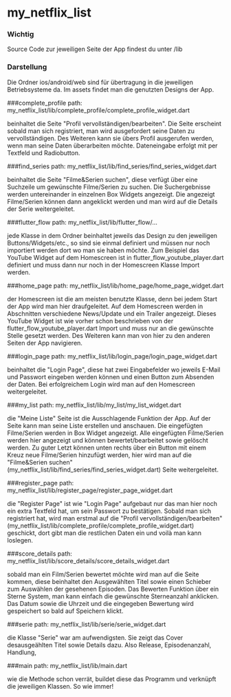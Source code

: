 # my_netflix_list

### Wichtig
Source Code zur jeweiligen Seite der App findest du unter /lib

### Darstellung

Die Ordner ios/android/web sind für übertragung in die jeweiligen Betriebsysteme da. 
Im assets findet man die genutzten Designs der App.

###complete_profile
path: my_netflix_list/lib/complete_profile/complete_profile_widget.dart

beinhaltet die Seite "Profil vervollständigen/bearbeiten". Die Seite erscheint sobald man sich registriert, man wird ausgefordert seine Daten zu vervollständigen. Des Weiteren kann sie übers Profil ausgerufen werden, wenn man seine Daten überarbeiten möchte. Dateneingabe erfolgt mit per Textfeld und Radiobutton. 

###find_series
path: my_netflix_list/lib/find_series/find_series_widget.dart

beinhaltet die Seite "Filme&Serien suchen", diese verfügt über eine Suchzeile um gewünschte Filme/Serien zu suchen. Die Suchergebnisse werden untereinander in einzelnen Box Widgets angezeigt. Die angezeigt Filme/Serien können dann angeklickt werden und man wird auf die Details der Serie weitergeleitet. 

###flutter_flow
path: my_netflix_list/lib/flutter_flow/...

jede Klasse in dem Ordner beinhaltet jeweils das Design zu den jeweiligen Buttons/Widgets/etc., so sind sie einmal definiert und müssen nur noch importiert werden dort wo man sie haben möchte. Zum Beispiel das YouTube Widget auf dem Homescreen ist in flutter_flow_youtube_player.dart definiert und muss dann nur noch in der Homescreen Klasse Import werden.

###home_page
path: my_netflix_list/lib/home_page/home_page_widget.dart

der Homescreen ist die am meisten benutzte Klasse, denn bei jedem Start der App wird man hier draufgeleitet. Auf dem Homescreen werden in Abschnitten verschiedene News/Update und ein Trailer angezeigt. Dieses YouTube Widget ist wie vorher schon beschrieben von der flutter_flow_youtube_player.dart Import und muss nur an die gewünschte Stelle gesetzt werden. Des Weiteren kann man von hier zu den anderen Seiten der App navigieren. 

###login_page
path: my_netflix_list/lib/login_page/login_page_widget.dart

beinhaltet die "Login Page", diese hat zwei Eingabefelder wo jeweils E-Mail und Passwort eingeben werden können und einen Button zum Absenden der Daten. Bei erfolgreichem Login wird man auf den Homescreen weitergeleitet. 

###my_list
path: my_netflix_list/lib/my_list/my_list_widget.dart

die "Meine Liste" Seite ist die Ausschlagende Funktion der App. Auf der Seite kann man seine Liste erstellen und anschauen. Die eingefügten Filme/Serien werden in Box Widget angezeigt. Alle eingefügten Filme/Serien werden hier angezeigt und können bewertet/bearbeitet sowie gelöscht werden. Zu guter Letzt können unten rechts über ein Button mit einem Kreuz neue Filme/Serien hinzufügt werden, hier wird man auf die "Filme&Serien suchen" (my_netflix_list/lib/find_series/find_series_widget.dart) Seite weitergeleitet.

###register_page
path: my_netflix_list/lib/register_page/register_page_widget.dart

die "Register Page" ist wie "Login Page" aufgebaut nur das man hier noch ein extra Textfeld hat, um sein Passwort zu bestätigen. Sobald man sich registriert hat, wird man erstmal auf die "Profil vervollständigen/bearbeiten" (my_netflix_list/lib/complete_profile/complete_profile_widget.dart) geschickt, dort gibt man die restlichen Daten ein und voilà man kann loslegen.

###score_details
path: my_netflix_list/lib/score_details/score_details_widget.dart

sobald man ein Film/Serien bewertet möchte wird man auf die Seite kommen, diese beinhaltet den Ausgewählten Titel sowie einen Schieber zum Auswählen der gesehenen Episoden. Das Bewerten Funktion über ein Sterne System, man kann einfach die gewünschte Sterneanzahl anklicken. Das Datum sowie die Uhrzeit und die eingegeben Bewertung wird gespeichert so bald auf Speichern klickt. 

###serie
path: my_netflix_list/lib/serie/serie_widget.dart

die Klasse "Serie" war am aufwendigsten. Sie zeigt das Cover desausgeählten Titel sowie Details dazu. Also Release, Episodenanzahl, Handlung, 

###main 
path: my_netflix_list/lib/main.dart

wie die Methode schon verrät, buildet diese das Programm und verknüpft die jeweiligen Klassen. So wie immer!
